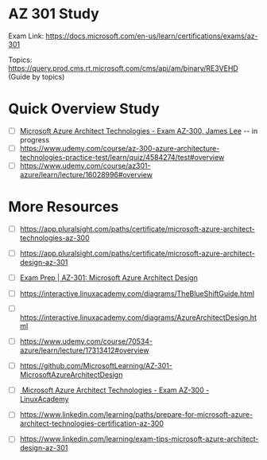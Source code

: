 # AZ 301 Study

Exam Link: https://docs.microsoft.com/en-us/learn/certifications/exams/az-301

Topics: https://query.prod.cms.rt.microsoft.com/cms/api/am/binary/RE3VEHD (Guide by topics)

# Quick Overview Study
- [ ] [Microsoft Azure Architect Technologies - Exam AZ-300, James Lee](https://linuxacademy.com/cp/modules/view/id/280?redirect_uri=https://app.linuxacademy.com/search?categories=Azure&type=Course&difficulty=Advanced) -- in progress
- [ ] https://www.udemy.com/course/az-300-azure-architecture-technologies-practice-test/learn/quiz/4584274/test#overview
- [ ] https://www.udemy.com/course/az301-azure/learn/lecture/16028996#overview

# More Resources
- [ ] https://app.pluralsight.com/paths/certificate/microsoft-azure-architect-technologies-az-300
- [ ] https://app.pluralsight.com/paths/certificate/microsoft-azure-architect-design-az-301
- [ ] [Exam Prep | AZ-301: Microsoft Azure Architect Design](https://www.youtube.com/watch?v=q0zKXHWRmgo)
- [ ] https://interactive.linuxacademy.com/diagrams/TheBlueShiftGuide.html
- [ ] https://interactive.linuxacademy.com/diagrams/AzureArchitectDesign.html
- [ ] https://www.udemy.com/course/70534-azure/learn/lecture/17313412#overview
- [ ] https://github.com/MicrosoftLearning/AZ-301-MicrosoftAzureArchitectDesign
- [ ] [ Microsoft Azure Architect Technologies - Exam AZ-300  - LinuxAcademy](https://linuxacademy.com/cp/modules/view/id/280)
- [ ] https://www.linkedin.com/learning/paths/prepare-for-microsoft-azure-architect-technologies-certification-az-300
- [ ] https://www.linkedin.com/learning/exam-tips-microsoft-azure-architect-design-az-301




